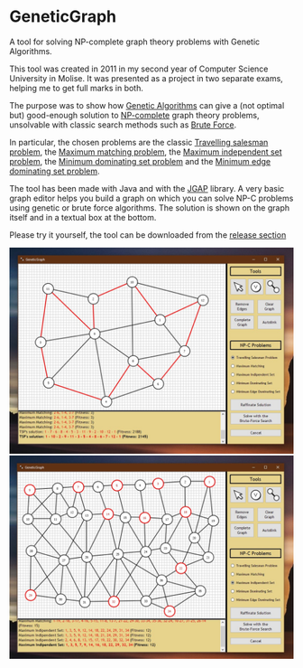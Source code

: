 # GeneticGraph
A tool for solving NP-complete graph theory problems with Genetic Algorithms.

This tool was created in 2011 in my second year of Computer Science University in Molise. It was presented as a project in two separate exams, helping me to get full marks in both.

The purpose was to show how [Genetic Algorithms](https://en.wikipedia.org/wiki/Genetic_algorithm) can give a (not optimal but) good-enough solution to [NP-complete](https://en.wikipedia.org/wiki/NP-completeness) graph theory problems, unsolvable with classic search methods such as [Brute Force](https://en.wikipedia.org/wiki/Brute-force_search).

In particular, the chosen problems are the classic [Travelling salesman problem](https://en.wikipedia.org/wiki/Travelling_salesman_problem), the [Maximum matching problem](https://en.wikipedia.org/wiki/Matching_(graph_theory)), the [Maximum independent set problem](https://en.wikipedia.org/wiki/Independent_set_(graph_theory)), the [Minimum dominating set problem](https://en.wikipedia.org/wiki/Dominating_set) and the [Minimum edge dominating set problem](https://en.wikipedia.org/wiki/Edge_dominating_set).

The tool has been made with Java and with the [JGAP](https://sourceforge.net/projects/jgap/) library. A very basic graph editor helps you build a graph on which you can solve NP-C problems using genetic or brute force algorithms. The solution is shown on the graph itself and in a textual box at the bottom.

Please try it yourself, the tool can be downloaded from the [release section](https://github.com/Oneiros90/GeneticGraph/releases) 

![screenshot](https://raw.githubusercontent.com/Oneiros90/GeneticGraph/master/screenshots/1.jpg)
![screenshot](https://raw.githubusercontent.com/Oneiros90/GeneticGraph/master/screenshots/2.jpg)
